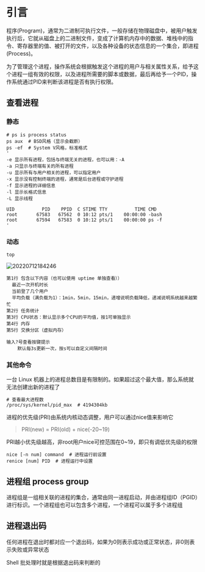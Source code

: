 # 引言

程序(Program)，通常为二进制可执行文件，一般存储在物理磁盘中，被用户触发执行后，它就从磁盘上的二进制文件，变成了计算机内存中的数据、堆栈中的指令、寄存器里的值、被打开的文件，以及各种设备的状态信息的一个集合，即进程(Process)。

为了管理这个进程，操作系统会根据触发这个进程的用户与相关属性关系，给予这个进程一组有效的权限，以及进程所需要的脚本或数据，最后再给予一个PID，操作系统通过PID来判断该进程是否有执行权限。

## 查看进程

### 静态

```shell
# ps is process status
ps aux  # BSD风格（显示会截断）
ps -ef  # System V风格，标准格式
'
-e 显示所有进程，包括与终端无关的进程，也可以用：-A
-a 只显示与终端有关的所有进程
-u 显示所有与用户相关的进程，可以指定用户
-x 显示没有控制终端的进程，通常是后台进程或守护进程
-f 显示进程的详细信息
-l 显示长格式信息
-L 显示线程

UID          PID    PPID  C STIME TTY          TIME CMD
root       67583   67562  0 10:12 pts/1    00:00:00 -bash
root       67594   67583  0 10:12 pts/1    00:00:00 ps -f
'
```

### 动态

`top`

![20220712184246](http://image.zuoright.com/20220712184246.png)

```text
第1行 包含以下内容（也可以使用 uptime 单独查看））
  最近一次开机时长
  当前登了几个用户
  平均负载（满负载为1）：1min，5min，15min，递增说明负载降低，递减说明系统越来越繁忙
第2行 任务统计
第3行 CPU状态：默认显示多个CPU的平均值，按1可单独显示
第4行 内存
第5行 交换分区（虚拟内存）

输入?号查看按键提示
    默认每3s更新一次，按s可以自定义间隔时间
```

### 其他命令

一台 Linux 机器上的进程总数目是有限制的。如果超过这个最大值，那么系统就无法创建出新的进程了

```shell
# 查看最大进程数
/proc/sys/kernel/pid_max  # 4194304kb
```

进程的优先级(PRI)由系统内核动态调整，用户可以通过nice值来影响它

> PRI(new) = PRI(old) + nice(-20~19)

PRI越小优先级越高，非root用户nice可控范围在0~19，即只有调低优先级的权限

```shell
nice [-n num] command  # 进程运行前设置
renice [num] PID  # 进程运行中设置
```

## 进程组 process group

进程组是一组相关联的进程的集合，通常由同一进程启动，并由进程组ID（PGID）进行标识。一个进程组也可以包含多个进程，一个进程可以属于多个进程组

## 进程退出码

任何进程在退出时都对应一个退出码，如果为0则表示成功或正常状态，非0则表示失败或异常状态

Shell 批处理时就是根据退出码来判断的
